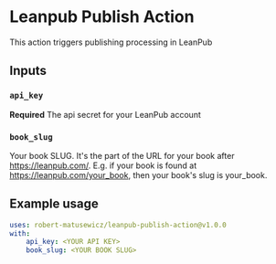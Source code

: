 # Leanpub Publish Action
This action triggers publishing processing in LeanPub

## Inputs
### `api_key`
**Required** The api secret for your LeanPub account

### `book_slug`
Your book SLUG. It's the part of the URL for your book after https://leanpub.com/. E.g. if your book is found at https://leanpub.com/your_book, then your book's slug is your_book.

## Example usage

```yaml
uses: robert-matusewicz/leanpub-publish-action@v1.0.0
with:
    api_key: <YOUR API KEY>
    book_slug: <YOUR BOOK SLUG>
```
